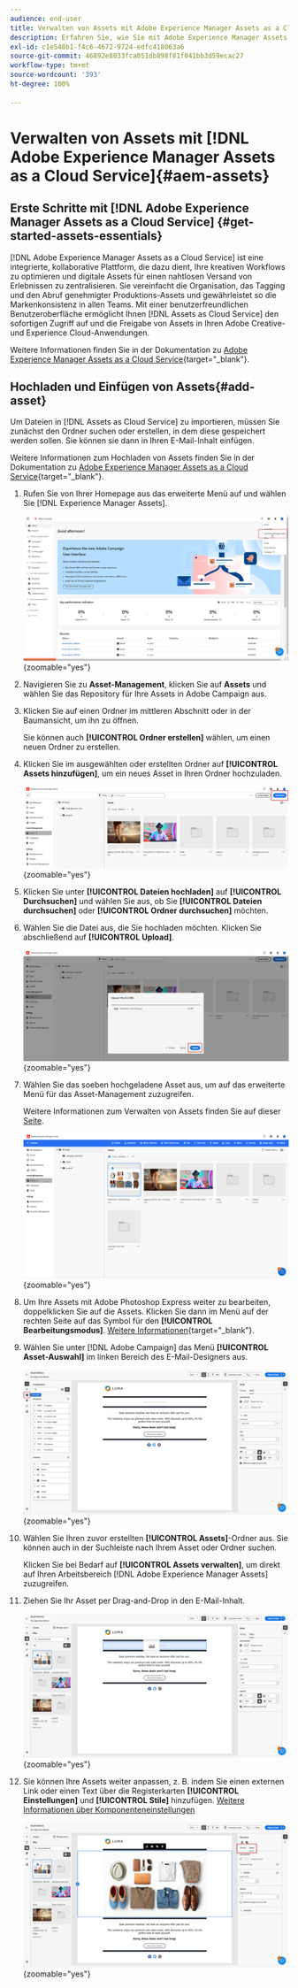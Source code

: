 ```yaml
---
audience: end-user
title: Verwalten von Assets mit Adobe Experience Manager Assets as a Cloud Service
description: Erfahren Sie, wie Sie mit Adobe Experience Manager Assets as a Cloud Service Assets verwalten können
exl-id: c1e548b1-f4c6-4672-9724-edfc418063a6
source-git-commit: 46892e8033fca051db898f81f041bb3d59ecac27
workflow-type: tm+mt
source-wordcount: '393'
ht-degree: 100%

---
```


# Verwalten von Assets mit [!DNL Adobe Experience Manager Assets as a Cloud Service]{#aem-assets}

## Erste Schritte mit [!DNL Adobe Experience Manager Assets as a Cloud Service] {#get-started-assets-essentials}

[!DNL Adobe Experience Manager Assets as a Cloud Service] ist eine integrierte, kollaborative Plattform, die dazu dient, Ihre kreativen Workflows zu optimieren und digitale Assets für einen nahtlosen Versand von Erlebnissen zu zentralisieren. Sie vereinfacht die Organisation, das Tagging und den Abruf genehmigter Produktions-Assets und gewährleistet so die Markenkonsistenz in allen Teams. Mit einer benutzerfreundlichen Benutzeroberfläche ermöglicht Ihnen [!DNL Assets as Cloud Service] den sofortigen Zugriff auf und die Freigabe von Assets in Ihren Adobe Creative- und Experience Cloud-Anwendungen.

Weitere Informationen finden Sie in der Dokumentation zu [Adobe Experience Manager Assets as a Cloud Service](https://experienceleague.adobe.com/docs/experience-manager-cloud-service/content/assets/home.html?lang=de){target="_blank"}.

## Hochladen und Einfügen von Assets{#add-asset}

Um Dateien in [!DNL Assets as Cloud Service] zu importieren, müssen Sie zunächst den Ordner suchen oder erstellen, in dem diese gespeichert werden sollen. Sie können sie dann in Ihren E-Mail-Inhalt einfügen.

Weitere Informationen zum Hochladen von Assets finden Sie in der Dokumentation zu [Adobe Experience Manager Assets as a Cloud Service](https://experienceleague.adobe.com/docs/experience-manager-cloud-service/content/assets/assets-view/add-delete-assets-view.html?lang=de){target="_blank"}.

1. Rufen Sie von Ihrer Homepage aus das erweiterte Menü auf und wählen Sie [!DNL Experience Manager Assets].

   ![](assets/assets_1.png){zoomable=&quot;yes&quot;}

1. Navigieren Sie zu **Asset-Management**, klicken Sie auf **Assets** und wählen Sie das Repository für Ihre Assets in Adobe Campaign aus.

1. Klicken Sie auf einen Ordner im mittleren Abschnitt oder in der Baumansicht, um ihn zu öffnen.

   Sie können auch **[!UICONTROL Ordner erstellen]** wählen, um einen neuen Ordner zu erstellen.

1. Klicken Sie im ausgewählten oder erstellten Ordner auf **[!UICONTROL Assets hinzufügen]**, um ein neues Asset in Ihren Ordner hochzuladen.

   ![](assets/assets_2.png){zoomable=&quot;yes&quot;}

1. Klicken Sie unter **[!UICONTROL Dateien hochladen]** auf **[!UICONTROL Durchsuchen]** und wählen Sie aus, ob Sie **[!UICONTROL Dateien durchsuchen]** oder **[!UICONTROL Ordner durchsuchen]** möchten.

1. Wählen Sie die Datei aus, die Sie hochladen möchten. Klicken Sie abschließend auf **[!UICONTROL Upload]**.

   ![](assets/assets_3.png){zoomable=&quot;yes&quot;}

1. Wählen Sie das soeben hochgeladene Asset aus, um auf das erweiterte Menü für das Asset-Management zuzugreifen.

   Weitere Informationen zum Verwalten von Assets finden Sie auf dieser [Seite](https://experienceleague.adobe.com/docs/experience-manager-cloud-service/content/assets/assets-view/manage-organize-assets-view.html?lang=de).

   ![](assets/assets_4.png){zoomable=&quot;yes&quot;}

1. Um Ihre Assets mit Adobe Photoshop Express weiter zu bearbeiten, doppelklicken Sie auf die Assets. Klicken Sie dann im Menü auf der rechten Seite auf das Symbol für den **[!UICONTROL Bearbeitungsmodus]**. [Weitere Informationen](https://experienceleague.adobe.com/docs/experience-manager-cloud-service/content/assets/assets-view/edit-images-assets-view.html?lang=de#edit-using-express){target="_blank"}.

1. Wählen Sie unter [!DNL Adobe Campaign] das Menü **[!UICONTROL Asset-Auswahl]** im linken Bereich des E-Mail-Designers aus.

   ![](assets/assets_6.png){zoomable=&quot;yes&quot;}

1. Wählen Sie Ihren zuvor erstellten **[!UICONTROL Assets]**-Ordner aus. Sie können auch in der Suchleiste nach Ihrem Asset oder Ordner suchen.

   Klicken Sie bei Bedarf auf **[!UICONTROL Assets verwalten]**, um direkt auf Ihren Arbeitsbereich [!DNL Adobe Experience Manager Assets] zuzugreifen.

1. Ziehen Sie Ihr Asset per Drag-and-Drop in den E-Mail-Inhalt.

   ![](assets/assets_5.png){zoomable=&quot;yes&quot;}

1. Sie können Ihre Assets weiter anpassen, z. B. indem Sie einen externen Link oder einen Text über die Registerkarten **[!UICONTROL Einstellungen]** und **[!UICONTROL Stile]** hinzufügen. [Weitere Informationen über Komponenteneinstellungen](../email/content-components.md)

   ![](assets/assets_7.png){zoomable=&quot;yes&quot;}
